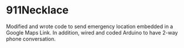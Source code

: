 # 911Necklace
Modified and wrote code to send emergency location embedded in a Google Maps Link. In addition, wired and coded Arduino to have 2-way phone conversation.
